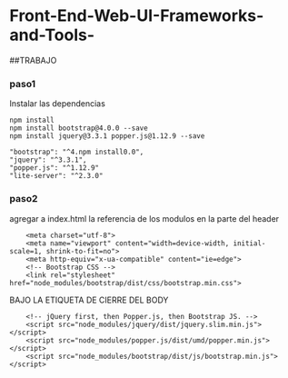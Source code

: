 # Front-End-Web-UI-Frameworks-and-Tools-
##TRABAJO
### paso1
Instalar las dependencias
```
npm install
npm install bootstrap@4.0.0 --save
npm install jquery@3.3.1 popper.js@1.12.9 --save

```
    "bootstrap": "^4.npm install0.0",
    "jquery": "^3.3.1",
    "popper.js": "^1.12.9"
    "lite-server": "^2.3.0"
### paso2

agregar a index.html la referencia de los modulos
en la parte del header
```  <!-- Required meta tags always come first -->
    <meta charset="utf-8">
    <meta name="viewport" content="width=device-width, initial-scale=1, shrink-to-fit=no">
    <meta http-equiv="x-ua-compatible" content="ie=edge">
    <!-- Bootstrap CSS -->
    <link rel="stylesheet" href="node_modules/bootstrap/dist/css/bootstrap.min.css">
```
BAJO LA ETIQUETA DE CIERRE DEL BODY
```
    <!-- jQuery first, then Popper.js, then Bootstrap JS. -->
    <script src="node_modules/jquery/dist/jquery.slim.min.js"></script>
    <script src="node_modules/popper.js/dist/umd/popper.min.js"></script>
    <script src="node_modules/bootstrap/dist/js/bootstrap.min.js"></script>
```
